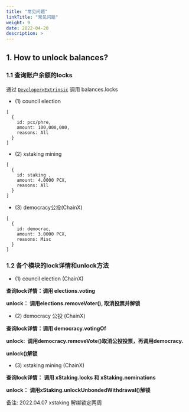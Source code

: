 ```yaml
---
title: "常见问题"
linkTitle: "常见问题"
weight: 9
date: 2022-04-20
description: >
---
```


## 1. How to unlock balances?

### 1.1 查询账户余额的locks

通过 [`Developer>Extrinsic`](https://dapp.chainx.org/#/chainstate/extrinsics) 调用 balances.locks

- (1) council election

```
[
  {
    id: pcx/phre,
    amount: 100,000,000,
    reasons: All
  }
]
```

- (2) xstaking mining

```
[
  {
    id: staking ,
    amount: 4.0000 PCX,
    reasons: All
  }
]
```

- (3) democracy公投(ChainX)

```
[
  {
    id: democrac,
    amount: 3.0000 PCX,
    reasons: Misc
  }
]
```

### 1.2 各个模块的lock详情和unlock方法
- (1) council election (ChainX)

**查询lock详情：调用 elections.voting**

**unlock： 调用elections.removeVoter(), 取消投票并解锁**

- (2) democracy 公投 (ChainX)

**查询lock详情：调用 democracy.votingOf**

**unlock:  调用democracy.removeVote()取消公投投票，再调用democracy.**

**unlock()解锁**

- (3) xstaking mining (ChainX)

**查询lock详情： 调用 xStaking.locks 和 xStaking.nominations**

**unlock： 调用xStaking.unlockUnbondedWithdrawal()解锁**

备注: 2022.04.07 xstaking 解绑锁定两周
